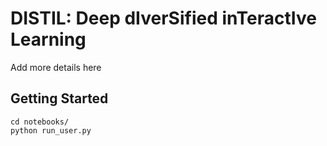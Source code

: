# DISTIL: Deep dIverSified inTeractIve Learning
Add more details here
## Getting Started
```
cd notebooks/
python run_user.py
```
